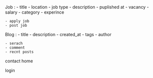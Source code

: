 Job :
    - title
    - location
    - job type
    - description
    - puplished at
    - vacancy
    - salary
    - category
    - experince


    - apply job
    - post job

Blog :
    - title
    - description
    - created_at
    - tags
    - author

    - serach
    - comment
    - recnt posts

contact
home


login